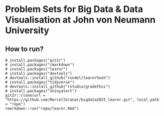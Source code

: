 # Problem Sets for Big Data & Data Visualisation at John von Neumann University


## How to run?

```{r echo=TRUE, eval=FALSE}
# install.packages("git2r")
# install.packages("rmarkdown")
# install.packages("learnr")
# install.packages("devtools")
# devtools::install_github("rundel/learnrhash")
# install.packages("tidyverse")
# devtools::install_github("rstudio/gradethis")
# install.packages("shinyalert")
git2r::clone(url = "https://github.com/MarcellGranat/bigdata2023_learnr.git", local_path = "repo")
rmarkdown::run("repo/learnr.Rmd")
```
